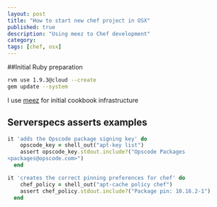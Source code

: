 ```yaml
---
layout: post
title: "How to start new chef project in OSX"
published: true
description: "Using meez to Chef development"
category: 
tags: [chef, osx]
---
```



##Initial Ruby preparation

```bash
rvm use 1.9.3@cloud --create
gem update --system
```


I use [meez](https://github.com/paulczar/meez) for initial cookbook infrastructure



## Serverspecs asserts examples

```ruby
it 'adds the Opscode package signing key' do
    opscode_key = shell_out("apt-key list")
    assert opscode_key.stdout.include?("Opscode Packages
<packages@opscode.com>")
  end

it 'creates the correct pinning preferences for chef' do
    chef_policy = shell_out("apt-cache policy chef")
    assert chef_policy.stdout.include?("Package pin: 10.16.2-1")
  end
```
